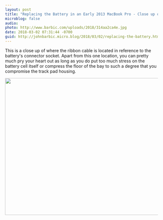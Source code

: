 ```yaml
---
layout: post
title: "Replacing the Battery in an Early 2013 MacBook Pro - Close up of the keyboard ribbon cable"
microblog: false
audio: 
photo: http://www.barbic.com/uploads/2018/314aa2ca4e.jpg
date: 2018-03-02 07:31:44 -0700
guid: http://johnbarbic.micro.blog/2018/03/02/replacing-the-battery.html
---
```

This is a close up of where the ribbon cable is located in reference to the battery's connector socket. Apart from this one location, you can pretty much pry your heart out as long as you do put too much stress on the battery cell itself or compress the floor of the bay to such a degree that you compromise the track pad housing.

<img src="http://www.barbic.com/uploads/2018/314aa2ca4e.jpg" width="600" height="450" />
